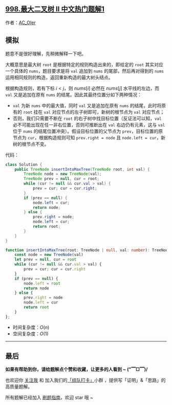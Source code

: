 ## [998.最大二叉树 II 中文热门题解1](https://leetcode.cn/problems/maximum-binary-tree-ii/solutions/100000/by-ac_oier-v82s)

作者：[AC_OIer](https://leetcode.cn/u/AC_OIer)
## 模拟

题意不是很好理解，先稍微解释一下吧。

大概意思是最大树 `root` 是根据特定的规则构造出来的，即给定的 `root` 其实对应一个具体的 `nums`，题目要求是将 `val` 追加到 `nums` 的尾部，然后再对得到的 `nums` 运用相同规则的构造，返回重新构造的最大树头结点。

根据构造规则，若有下标 $i < j$，则 $nums[i]$ 必然在 $nums[j]$ 水平线的左边，而 `val` 又是追加在原有 `nums` 的结尾。因此其最终位置分如下两种情况：

* `val` 为新 `nums` 中的最大值，同时 `val` 又是追加在原有 `nums` 的结尾，此时将原有的 `root` 挂在 `val` 对应节点的左子树即可，新树的根节点为 `val` 对应节点；
* 否则，我们只需要不断在 `root` 的右子树中找目标位置（反证法可以知，`val` 必不可能出现在任一非右位置，否则可推断出在 `val` 右边仍有元素，这与 `val` 位于 `nums` 的结尾位置冲突）。假设目标位置的父节点为 `prev`，目标位置的原节点为 `cur`，根据构造规则可知 `prev.right = node` 且 `node.left = cur`，新树的根节点不变。

代码：
```Java []
class Solution {
    public TreeNode insertIntoMaxTree(TreeNode root, int val) {
        TreeNode node = new TreeNode(val);
        TreeNode prev = null, cur = root;
        while (cur != null && cur.val > val) {
            prev = cur; cur = cur.right;
        }
        if (prev == null) {
            node.left = cur;
            return node;
        } else {
            prev.right = node;
            node.left = cur;
            return root;
        }
    }
}
```
```Typescript []
function insertIntoMaxTree(root: TreeNode | null, val: number): TreeNode | null {
    const node = new TreeNode(val)
    let prev = null, cur = root
    while (cur != null && cur.val > val) {
        prev = cur; cur = cur.right
    }
    if (prev == null) {
        node.left = root
        return node
    } else {
        prev.right = node
        node.left = cur
        return root
    }
};
```
* 时间复杂度：$O(n)$
* 空间复杂度：$O(1)$

---

## 最后

**如果有帮助到你，请给题解点个赞和收藏，让更多的人看到 ~ ("▔□▔)/**

也欢迎你 [关注我](https://oscimg.oschina.net/oscnet/up-19688dc1af05cf8bdea43b2a863038ab9e5.png) 和 加入我们的[「组队打卡」](https://leetcode-cn.com/u/ac_oier/)小群 ，提供写「证明」&「思路」的高质量题解。

所有题解已经加入 [刷题指南](https://github.com/SharingSource/LogicStack-LeetCode/wiki)，欢迎 star 哦 ~